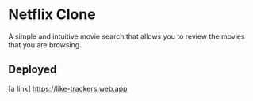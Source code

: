 # Netflix Clone

A simple and intuitive movie search that allows you to review the movies that you are browsing.

## Deployed

[a link] https://like-trackers.web.app
